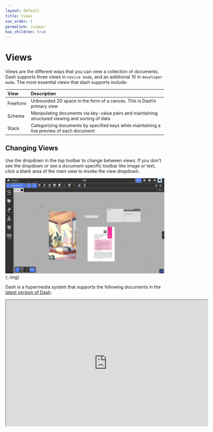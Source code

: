 ```yaml
---
layout: default
title: Views
nav_order: 5
permalink: /views/
has_children: true
---
```


# Views

Views are the different ways that you can view a collection of documents. Dash supports three views in `novice mode`, and an additional 10 in `developer mode`. The most essential views that dash supports include:

| View     | Description                                                                                       |
| :------- | :------------------------------------------------------------------------------------------------ |
| Freeform | Unbounded 2D space in the form of a canvas. This is Dash’s primary view                           |
| Schema   | Manipulating documents via key-value pairs and maintaining structured viewing and sorting of data |
| Stack    | Categorizing documents by specified keys while maintaining a live preview of each document        |

## Changing Views

Use the dropdown in the top toolbar to change between views. If you don't see the dropdown or see a document-specific toolbar like image or text, click a blank area of the main view to invoke the view dropdown.

![](../../assets/gifs/views/dash-change-view.gif){:.img}

Dash is a hypermedia system that supports the following documents in the [latest verison of Dash](https://browndash.com/login).

<div class="video">
    <iframe src="https://drive.google.com/file/d/1aepMLRz9_oGsYTG1ZY8n1uJDqL8bX3IX/preview" width="640" height="400" allow="autoplay" allowfullscreen="allowfullscreen"></iframe>
</div>
